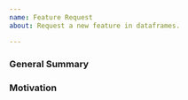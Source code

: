 ```yaml
---
name: Feature Request
about: Request a new feature in dataframes.

---
```

<!--
Please ensure that you check the latest version of dataframes to see if your 
feature has been implemented. 
-->

### General Summary
<!--
- Describe the feature you are requesting.
-->

### Motivation
<!--
- A description of the motivation for adding this feature to dataframes.
- Ideally this would include use-cases that support the feature.
-->

